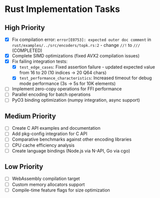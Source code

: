 # Rust Implementation Tasks

## High Priority
- [x] Fix compilation error: `error[E0753]: expected outer doc comment` in `rust/examples/../src/encoders/topk.rs:2` - change `//!` to `///` (COMPLETED)
- [x] Complete SIMD optimizations (fixed AVX2 compilation issues)
- [x] Fix failing integration tests:
  - [x] `test_edge_cases`: Fixed assertion failure - updated expected value from 16 to 20 (10 indices → 20 Q64 chars)
  - [x] `test_performance_characteristics`: Increased timeout for debug mode performance (3s → 5s for 10K elements)
- [ ] Implement zero-copy operations for FFI performance
- [ ] Parallel encoding for batch operations  
- [ ] PyO3 binding optimization (numpy integration, async support)

## Medium Priority
- [ ] Create C API examples and documentation
- [ ] Add pkg-config integration for C API
- [ ] Comparative benchmarks against other encoding libraries
- [ ] CPU cache efficiency analysis
- [ ] Create language bindings (Node.js via N-API, Go via cgo)

## Low Priority
- [ ] WebAssembly compilation target
- [ ] Custom memory allocators support
- [ ] Compile-time feature flags for size optimization
